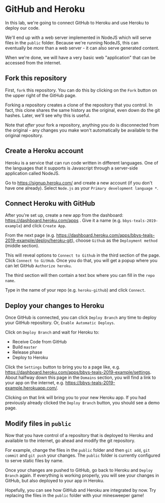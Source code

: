 # GitHub and Heroku

In this lab, we're going to connect GitHub to Heroku and use Heroku to deploy our code.

We'll end up with a web server implemented in NodeJS which will serve files in the `public` folder.
Because we're running NodeJS, this can eventually be _more_ than a web server - it can also serve generated content.

When we're done, we will have a very basic web "application" that can be accessed from the internet.

## Fork this repository

First, `fork` this repository.
You can do this by clicking on the `Fork` button on the upper right of the GitHub page.

Forking a repository creates a clone of the repository that you control.
In fact, this clone shares the same history as the original, even down do the git hashes.
Later, we'll see why this is useful.

Note that _after_ your fork a repository, anything you do is disconnected from the original - any changes you make won't automatically be available to the original repository.

## Create a Heroku account

Heroku is a service that can run code written in different languages.
One of the languages that it supports is Javascript through a server-side application called NodeJS.

Go to https://signup.heroku.com/ and create a new account (if you don't have one already).
Select `Node.js` as your `Primary development language *`.

## Connect Heroku with GitHub

After you're set up, create a new app from the dashboard: https://dashboard.heroku.com/apps .
Give it a name (e.g. `bbys-teals-2019-example`) and click `Create App`.

From the next page (e.g. https://dashboard.heroku.com/apps/bbys-teals-2019-example/deploy/heroku-git), choose `Github` as the `Deployment method` (middle section).

This will reveal options to `Connect to Github` in the third section of the page.
Click `Connect to GitHub`.
Once you do that, you will get a popup where you can let GitHub `Authorize heroku`.

The third section will then contain a text box where you can fill in the `repo name`.

Type in the name of your repo (e.g. `heroku-github`) and click `Connect`.

## Deploy your changes to Heroku

Once GitHub is connected, you can click `Deploy Branch` any time to deploy your GitHub repository.
Or, `Enable Automatic Deploys`.

Click on `Deploy Branch` and wait for Heroku to:
- Receive Code from GitHub
- Build `master`
- Release phase
- Deploy to Heroku

Click the `Settings` button to bring you to a page like, e.g. https://dashboard.heroku.com/apps/bbys-teals-2019-example/settings.
About halfway down this page in the `Domains` section, you will find a link to your app on the internet, e.g. https://bbys-teals-2019-example.herokuapp.com/.

Clicking on that link will bring you to your new Heroku app.
If you had previously already clicked the `Deploy Branch` button, you should see a demo page.

## Modify files in `public`

Now that you have control of a repository that is deployed to Heroku and available to the internet, go ahead and modify the git repository.

For example, change the files in the `public` folder and then `git add`, `git commit` and `git push` your changes.
The `public` folder is currently configured to serve static files by name.

Once your changes are pushed to GitHub, go back to Heroku and `Deploy Branch` again.
If everything is working properly, you will see your changes in GitHub, but also deployed to your app in Heroku.

Hopefully, you can see how GitHub and Heroku are integrated by now. Try replacing the files in the `public` folder with your minesweeper game!
